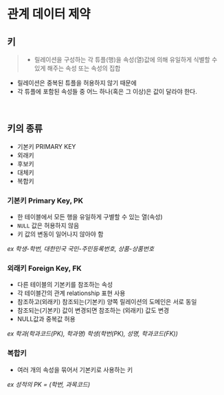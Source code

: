 # 관계 데이터 제약
## 키
> * 릴레이션을 구성하는 각 튜플(행)을 속성(열)값에 의해 유일하게 식별할 수 있게 해주는 속성 또는 속성의 집합
* 릴레이션은 중복된 튜플을 허용하지 않기 때문에
* 각 튜플에 포함된 속성들 중 어느 하나(혹은 그 이상)은 값이 달라야 한다.

<br>

## 키의 종류
- 기본키 PRIMARY KEY
- 외래키
- 후보키
- 대체키
- 복합키

### 기본키 Primary Key, PK
- 한 테이블에서 모든 행을 유일하게 구별할 수 있는 열(속성)
- `NULL` 값은 허용하지 않음
- 키 값의 변동이 일어나지 않아야 함

_ex 학생-학번, 대한민국 국민-주민등록번호, 상품-상품번호_

### 외래키 Foreign Key, FK
- 다른 테이블의 기본키를 참조하는 속성
- 각 테이블간의 관계 relationship 표현 사용
- 참조하고(외래키) 참조되는(기본키) 양쪽 릴레이션의 도메인은 서로 동일
- 참조되는(기본키) 값이 변경되면 참조하는 (외래키) 값도 변경
- NULL값과 중복값 허용

_ex 학과(학과코드(PK), 학과명) 학생(학번(PK), 성명, 학과코드(FK))_

### 복합키
- 여러 개의 속성을 묶어서 기본키로 사용하는 키

_ex 성적의 PK = (학번, 과목코드)_